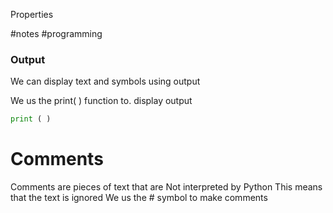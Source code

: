 
Properties

#notes #programming 




### Output
We can display text and symbols using output

We us the print( ) function to. display output



```python
print ( )
```






# Comments
Comments are pieces of text that are Not interpreted by Python 
This means that the text is ignored
We us the # symbol to make comments

